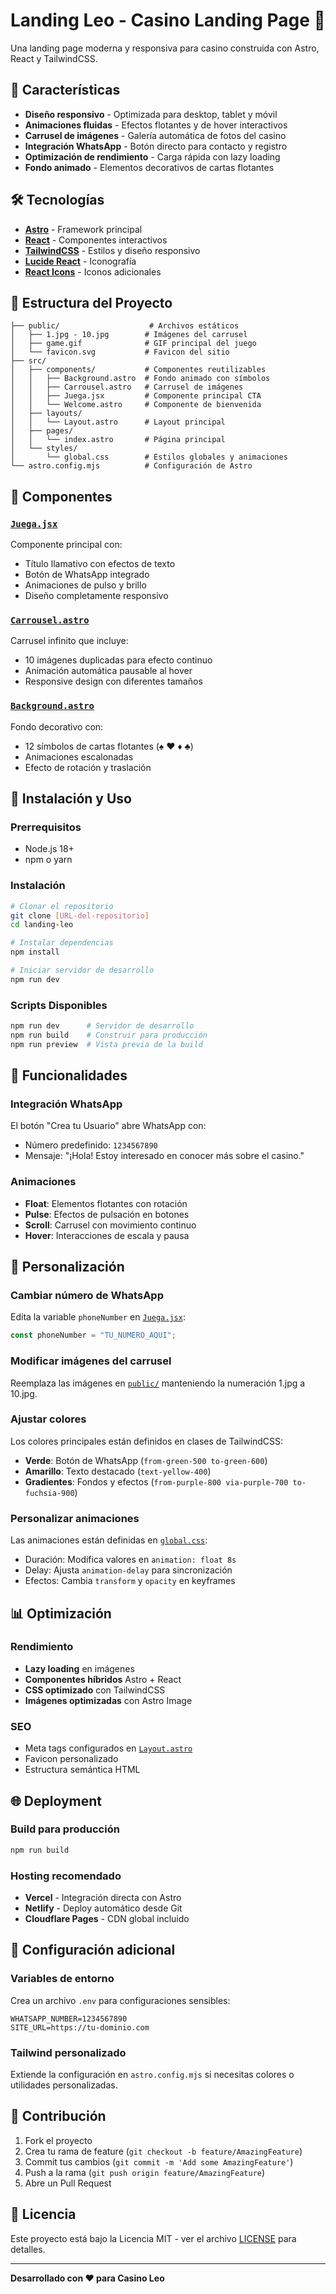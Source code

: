 # Landing Leo - Casino Landing Page 🎰

Una landing page moderna y responsiva para casino construida con Astro, React y TailwindCSS.

## 🚀 Características

- **Diseño responsivo** - Optimizada para desktop, tablet y móvil
- **Animaciones fluidas** - Efectos flotantes y de hover interactivos
- **Carrusel de imágenes** - Galería automática de fotos del casino
- **Integración WhatsApp** - Botón directo para contacto y registro
- **Optimización de rendimiento** - Carga rápida con lazy loading
- **Fondo animado** - Elementos decorativos de cartas flotantes

## 🛠️ Tecnologías

- **[Astro](https://astro.build/)** - Framework principal
- **[React](https://reactjs.org/)** - Componentes interactivos
- **[TailwindCSS](https://tailwindcss.com/)** - Estilos y diseño responsivo
- **[Lucide React](https://lucide.dev/)** - Iconografía
- **[React Icons](https://react-icons.github.io/react-icons/)** - Iconos adicionales

## 📁 Estructura del Proyecto

```
├── public/                    # Archivos estáticos
│   ├── 1.jpg - 10.jpg        # Imágenes del carrusel
│   ├── game.gif              # GIF principal del juego
│   └── favicon.svg           # Favicon del sitio
├── src/
│   ├── components/           # Componentes reutilizables
│   │   ├── Background.astro  # Fondo animado con símbolos
│   │   ├── Carrousel.astro   # Carrusel de imágenes
│   │   ├── Juega.jsx         # Componente principal CTA
│   │   └── Welcome.astro     # Componente de bienvenida
│   ├── layouts/
│   │   └── Layout.astro      # Layout principal
│   ├── pages/
│   │   └── index.astro       # Página principal
│   └── styles/
│       └── global.css        # Estilos globales y animaciones
└── astro.config.mjs          # Configuración de Astro
```

## 🎨 Componentes

### [`Juega.jsx`](src/components/Juega.jsx)
Componente principal con:
- Título llamativo con efectos de texto
- Botón de WhatsApp integrado
- Animaciones de pulso y brillo
- Diseño completamente responsivo

### [`Carrousel.astro`](src/components/Carrousel.astro)
Carrusel infinito que incluye:
- 10 imágenes duplicadas para efecto continuo
- Animación automática pausable al hover
- Responsive design con diferentes tamaños

### [`Background.astro`](src/components/Background.astro)
Fondo decorativo con:
- 12 símbolos de cartas flotantes (♠ ♥ ♦ ♣)
- Animaciones escalonadas
- Efecto de rotación y traslación

## 🚀 Instalación y Uso

### Prerrequisitos
- Node.js 18+ 
- npm o yarn

### Instalación

```bash
# Clonar el repositorio
git clone [URL-del-repositorio]
cd landing-leo

# Instalar dependencias
npm install

# Iniciar servidor de desarrollo
npm run dev
```

### Scripts Disponibles

```bash
npm run dev      # Servidor de desarrollo
npm run build    # Construir para producción
npm run preview  # Vista previa de la build
```

## 📱 Funcionalidades

### Integración WhatsApp
El botón "Crea tu Usuario" abre WhatsApp con:
- Número predefinido: `1234567890`
- Mensaje: "¡Hola! Estoy interesado en conocer más sobre el casino."

### Animaciones
- **Float**: Elementos flotantes con rotación
- **Pulse**: Efectos de pulsación en botones
- **Scroll**: Carrusel con movimiento continuo
- **Hover**: Interacciones de escala y pausa

## 🎯 Personalización

### Cambiar número de WhatsApp
Edita la variable `phoneNumber` en [`Juega.jsx`](src/components/Juega.jsx):

```jsx
const phoneNumber = "TU_NUMERO_AQUI";
```

### Modificar imágenes del carrusel
Reemplaza las imágenes en [`public/`](public/) manteniendo la numeración 1.jpg a 10.jpg.

### Ajustar colores
Los colores principales están definidos en clases de TailwindCSS:
- **Verde**: Botón de WhatsApp (`from-green-500 to-green-600`)
- **Amarillo**: Texto destacado (`text-yellow-400`)
- **Gradientes**: Fondos y efectos (`from-purple-800 via-purple-700 to-fuchsia-900`)

### Personalizar animaciones
Las animaciones están definidas en [`global.css`](src/styles/global.css):
- Duración: Modifica valores en `animation: float 8s`
- Delay: Ajusta `animation-delay` para sincronización
- Efectos: Cambia `transform` y `opacity` en keyframes

## 📊 Optimización

### Rendimiento
- **Lazy loading** en imágenes
- **Componentes híbridos** Astro + React
- **CSS optimizado** con TailwindCSS
- **Imágenes optimizadas** con Astro Image

### SEO
- Meta tags configurados en [`Layout.astro`](src/layouts/Layout.astro)
- Favicon personalizado
- Estructura semántica HTML

## 🌐 Deployment

### Build para producción
```bash
npm run build
```

### Hosting recomendado
- **Vercel** - Integración directa con Astro
- **Netlify** - Deploy automático desde Git
- **Cloudflare Pages** - CDN global incluido

## 📝 Configuración adicional

### Variables de entorno
Crea un archivo `.env` para configuraciones sensibles:
```env
WHATSAPP_NUMBER=1234567890
SITE_URL=https://tu-dominio.com
```

### Tailwind personalizado
Extiende la configuración en `astro.config.mjs` si necesitas colores o utilidades personalizadas.

## 🤝 Contribución

1. Fork el proyecto
2. Crea tu rama de feature (`git checkout -b feature/AmazingFeature`)
3. Commit tus cambios (`git commit -m 'Add some AmazingFeature'`)
4. Push a la rama (`git push origin feature/AmazingFeature`)
5. Abre un Pull Request

## 📄 Licencia

Este proyecto está bajo la Licencia MIT - ver el archivo [LICENSE](LICENSE) para detalles.

---

**Desarrollado con ❤️ para Casino Leo**